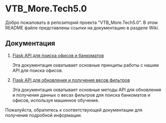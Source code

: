 # VTB_More.Tech5.0

Добро пожаловать в репозиторий проекта "VTB_More.Tech5.0". В этом README файле представлены ссылки на документацию в разделе Wiki.

## Документация

1. [Flask API для поиска офисов и банкоматов](https://github.com/Ayoke15/VTB_More.Tech5.0/wiki/Flask-API-для-поиска-офисов-и-банкоматов)
   
   Эта документация охватывает основные принципы работы с нашим API для поиска офисов.

2. [Flask API для обновления и получения весов фильтров](https://github.com/Ayoke15/VTB_More.Tech5.0/wiki/Flask-API-для-обновления-и-получения-весов-фильтров)
   
   Эта документация охватывает основные методы API для обновления и получения данных о весах фильтров для поиска банкоматов и офисов, используя машинное обучение.

Пожалуйста, обратитесь к соответствующей документации для получения подробной информации.
